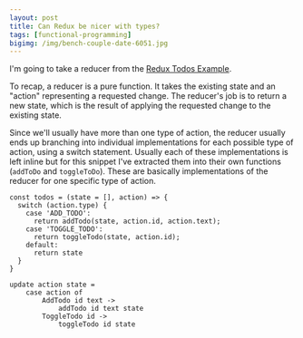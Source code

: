 ```yaml
---
layout: post
title: Can Redux be nicer with types?
tags: [functional-programming]
bigimg: /img/bench-couple-date-6051.jpg
---
```


I'm going to take a reducer from the [Redux Todos Example](https://github.com/reduxjs/redux/tree/master/examples/todos).

To recap, a reducer is a pure function. It takes the existing state and an "action" representing a requested change. The reducer's job is to return a new state, which is the result of applying the requested change to the existing state.

Since we'll usually have more than one type of action, the reducer usually ends up branching into individual implementations for each possible type of action, using a switch statement. Usually each of these implementations is left inline but for this snippet I've extracted them into their own functions (`addToDo` and `toggleToDo`). These are basically implementations of the reducer for one specific type of action.

```
const todos = (state = [], action) => {
  switch (action.type) {
    case 'ADD_TODO':
      return addTodo(state, action.id, action.text);
    case 'TOGGLE_TODO':
      return toggleTodo(state, action.id);
    default:
      return state
  }
}
```

```
update action state =
    case action of
        AddTodo id text ->
            addTodo id text state
        ToggleTodo id ->
            toggleTodo id state
```
